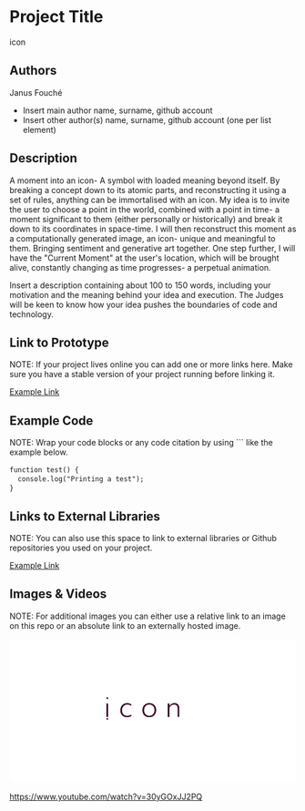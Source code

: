 # Project Title
icon

## Authors
Janus Fouché
- Insert main author name, surname, github account
- Insert other author(s) name, surname, github account (one per list element)

## Description
A moment into an icon- A symbol with loaded meaning beyond itself. 
By breaking a concept down to its atomic parts, and reconstructing it using a set of rules, anything can be immortalised with an icon.
My idea is to invite the user to choose a point in the world, combined with a point in time- a moment significant to them (either personally or historically) and break it down to its coordinates in space-time. I will then reconstruct this moment as a computationally generated image, an icon- unique and meaningful to them. Bringing sentiment and generative art together.
One step further, I will have the "Current Moment" at the user's location, which will be brought alive, constantly changing as time progresses- a perpetual animation.

Insert a description containing about 100 to 150 words, including your motivation and the meaning behind your idea and execution. The Judges will be keen to know how your idea pushes the boundaries of code and technology. 


## Link to Prototype
NOTE: If your project lives online you can add one or more links here. Make sure you have a stable version of your project running before linking it.

[Example Link](http://www.google.com "Example Link")

## Example Code
NOTE: Wrap your code blocks or any code citation by using ``` like the example below.
```
function test() {
  console.log("Printing a test");
}
```
## Links to External Libraries
 NOTE: You can also use this space to link to external libraries or Github repositories you used on your project.

[Example Link](http://www.google.com "Example Link")

## Images & Videos
NOTE: For additional images you can either use a relative link to an image on this repo or an absolute link to an externally hosted image.

![Example Image](project_images/cover.jpg?raw=true "Example Image")

https://www.youtube.com/watch?v=30yGOxJJ2PQ
